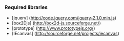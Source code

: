### Required libraries

* [jquery] (http://code.jquery.com/jquery-2.1.0.min.js)
* [box2Djs] (http://box2d-js.sourceforge.net/)
* [prototype] (http://www.prototypejs.org/)
* [IEcanvas] (http://sourceforge.net/projects/iecanvas)